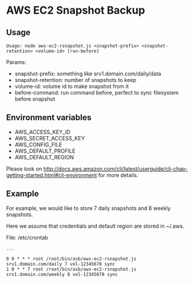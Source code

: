 AWS EC2 Snapshot Backup
=======================

Usage
-----

```
Usage: node aws-ec2-rsnapshot.js <snapshot-prefix> <snapshot-retention> <volume-id> [run-before]
```

Params:

  - snapshot-prefix:    something like srv1.domain.com/daily/data
  - snapshot-retention: number of snapshots to keep
  - volume-id:          volume id to make snapshot from it
  - before-command:     run command before, perfect to sync filesystem before snapshot

Environment variables
---------------------

  - AWS_ACCESS_KEY_ID
  - AWS_SECRET_ACCESS_KEY
  - AWS_CONFIG_FILE
  - AWS_DEFAULT_PROFILE
  - AWS_DEFAULT_REGION

Please look on http://docs.aws.amazon.com/cli/latest/userguide/cli-chap-getting-started.html#cli-environment for more details.

Example
-------

For example, we would like to store 7 daily snapshots and 8 weekly snapshots.

Here we assume that credentials and default region are stored in ~/.aws.

File: /etc/crontab
```
...

0 0 * * * root /root/bin/asb/aws-ec2-rsnapshot.js srv1.domain.com/daily 7 vol-12345678 sync
1 0 * * 7 root /root/bin/asb/aws-ec2-rsnapshot.js srv1.domain.com/weekly 8 vol-12345678 sync
```
